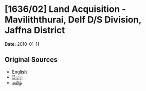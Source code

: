 # [1636/02] Land Acquisition - Maviliththurai,  Delf D/S Division, Jaffna District

**Date:** 2010-01-11

## Original Sources

- [English](https://documents.gov.lk/view/extra-gazettes/2010/1/1636-02_E.pdf)
- [සිංහල](https://documents.gov.lk/view/extra-gazettes/2010/1/1636-02_S.pdf)
- [தமிழ்](https://documents.gov.lk/view/extra-gazettes/2010/1/1636-02_T.pdf)

